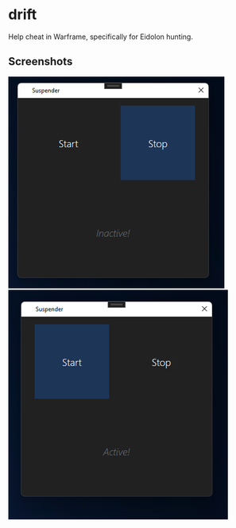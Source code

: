 # drift
Help cheat in Warframe, specifically for Eidolon hunting.

## Screenshots
![Stop](https://github.com/Chinosu/drift/blob/main/Screenshots/Drift%20stop.png)
![Start](https://github.com/Chinosu/drift/blob/main/Screenshots/Drift%20Start.png)

